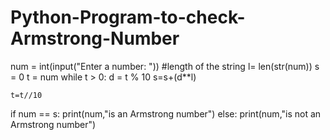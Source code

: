 # Python-Program-to-check-Armstrong-Number
num = int(input("Enter a number: "))
#length of the string
l= len(str(num))
s = 0
t = num
while t > 0:
   d = t % 10
   s=s+(d**l)
    
    t=t//10
   
if num == s:
   print(num,"is an Armstrong number")
else:
   print(num,"is not an Armstrong number")

